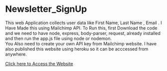 # Newsletter_SignUp
This web Application collects user data like First Name, Last Name , Email . 
I Have Made this using Mailchimp API.
To Run this,  first Download the code and we need to have node, express, body-parser, request, already installed and then run the app.js file using node or nodemon.<br>
You Also need to create your own API key from Mailchimp website.
I have also published this website using heroku so it can be acccessed from anywhere.


<a href="https://cryptic-thicket-40523.herokuapp.com/">Click here to Access the Website</a>
